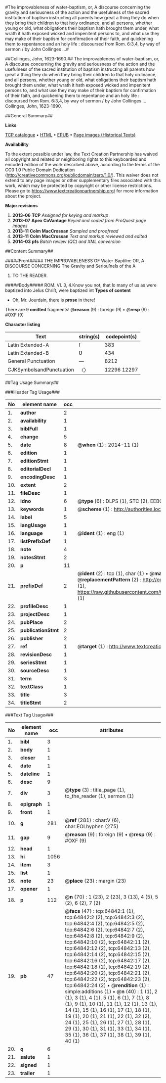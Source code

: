 #The improvableness of water-baptism, or, A discourse concerning the gravity and seriousness of the action and the usefulness of the sacred institution of baptism instructing all parents how great a thing they do when they bring their children to that holy ordinance, and all persons, whether young or old, what obligations their baptism hath brought them under, what wrath it hath exposed wicked and impenitent persons to, and what use they may make of their baptism for confirmation of their faith, and quickening them to repentance and an holy life : discoursed from Rom. 6:3,4, by way of sermon / by John Collinges ...#

##Collinges, John, 1623-1690.##
The improvableness of water-baptism, or, A discourse concerning the gravity and seriousness of the action and the usefulness of the sacred institution of baptism instructing all parents how great a thing they do when they bring their children to that holy ordinance, and all persons, whether young or old, what obligations their baptism hath brought them under, what wrath it hath exposed wicked and impenitent persons to, and what use they may make of their baptism for confirmation of their faith, and quickening them to repentance and an holy life : discoursed from Rom. 6:3,4, by way of sermon / by John Collinges ...
Collinges, John, 1623-1690.

##General Summary##

**Links**

[TCP catalogue](http://www.ota.ox.ac.uk/tcp/)  • 
[HTML](http://tei.it.ox.ac.uk/tcp/Texts-HTML/free/A33/A33967.html)  • 
[EPUB](http://tei.it.ox.ac.uk/tcp/Texts-EPUB/free/A33/A33967.epub) • 
[Page images (Historical Texts)](https://historicaltexts.jisc.ac.uk/eebo-12633554e)

**Availability**

To the extent possible under law, the Text Creation Partnership has waived all copyright and related or neighboring rights to this keyboarded and encoded edition of the work described above, according to the terms of the CC0 1.0 Public Domain Dedication (http://creativecommons.org/publicdomain/zero/1.0/). This waiver does not extend to any page images or other supplementary files associated with this work, which may be protected by copyright or other license restrictions. Please go to https://www.textcreationpartnership.org/ for more information about the project.

**Major revisions**

1. __2013-06__ __TCP__ *Assigned for keying and markup*
1. __2013-07__ __Apex CoVantage__ *Keyed and coded from ProQuest page images*
1. __2013-11__ __Colm MacCrossan__ *Sampled and proofread*
1. __2013-11__ __Colm MacCrossan__ *Text and markup reviewed and edited*
1. __2014-03__ __pfs__ *Batch review (QC) and XML conversion*

##Content Summary##

#####Front#####
THE IMPROVABLENESS OF Water-Baptiſm: OR, A DISCOURSE CONCERNING The Gravity and Seriouſneſs of the A
1. TO THE READER.

#####Body#####
ROM. VI. 3, 4.Know you not, that ſo many of us as were baptized into Jeſus Chriſt, were baptized int
**Types of content**

  * Oh, Mr. Jourdain, there is **prose** in there!

There are 9 **omitted** fragments! 
 @__reason__ (9) : foreign (9)  •  @__resp__ (9) : #OXF (9)

**Character listing**


|Text|string(s)|codepoint(s)|
|---|---|---|
|Latin Extended-A|ſ|383|
|Latin Extended-B|Ʋ|434|
|General Punctuation|—|8212|
|CJKSymbolsandPunctuation|〈〉|12296 12297|

##Tag Usage Summary##

###Header Tag Usage###

|No|element name|occ|attributes|
|---|---|---|---|
|1.|__author__|2||
|2.|__availability__|1||
|3.|__biblFull__|1||
|4.|__change__|5||
|5.|__date__|8| @__when__ (1) : 2014-11 (1)|
|6.|__edition__|1||
|7.|__editionStmt__|1||
|8.|__editorialDecl__|1||
|9.|__encodingDesc__|1||
|10.|__extent__|2||
|11.|__fileDesc__|1||
|12.|__idno__|6| @__type__ (6) : DLPS (1), STC (2), EEBO-CITATION (1), OCLC (1), VID (1)|
|13.|__keywords__|1| @__scheme__ (1) : http://authorities.loc.gov/ (1)|
|14.|__label__|5||
|15.|__langUsage__|1||
|16.|__language__|1| @__ident__ (1) : eng (1)|
|17.|__listPrefixDef__|1||
|18.|__note__|4||
|19.|__notesStmt__|2||
|20.|__p__|11||
|21.|__prefixDef__|2| @__ident__ (2) : tcp (1), char (1)  •  @__matchPattern__ (2) : ([0-9\-]+):([0-9IVX]+) (1), (.+) (1)  •  @__replacementPattern__ (2) : http://eebo.chadwyck.com/downloadtiff?vid=$1&page=$2 (1), https://raw.githubusercontent.com/textcreationpartnership/Texts/master/tcpchars.xml#$1 (1)|
|22.|__profileDesc__|1||
|23.|__projectDesc__|1||
|24.|__pubPlace__|2||
|25.|__publicationStmt__|2||
|26.|__publisher__|2||
|27.|__ref__|1| @__target__ (1) : http://www.textcreationpartnership.org/docs/. (1)|
|28.|__revisionDesc__|1||
|29.|__seriesStmt__|1||
|30.|__sourceDesc__|1||
|31.|__term__|3||
|32.|__textClass__|1||
|33.|__title__|3||
|34.|__titleStmt__|2||


###Text Tag Usage###

|No|element name|occ|attributes|
|---|---|---|---|
|1.|__bibl__|3||
|2.|__body__|1||
|3.|__closer__|1||
|4.|__date__|1||
|5.|__dateline__|1||
|6.|__desc__|9||
|7.|__div__|3| @__type__ (3) : title_page (1), to_the_reader (1), sermon (1)|
|8.|__epigraph__|1||
|9.|__front__|1||
|10.|__g__|281| @__ref__ (281) : char:V (6), char:EOLhyphen (275)|
|11.|__gap__|9| @__reason__ (9) : foreign (9)  •  @__resp__ (9) : #OXF (9)|
|12.|__head__|1||
|13.|__hi__|1056||
|14.|__item__|3||
|15.|__list__|1||
|16.|__note__|23| @__place__ (23) : margin (23)|
|17.|__opener__|1||
|18.|__p__|112| @__n__ (70) : 1 (23), 2 (23), 3 (13), 4 (5), 5 (2), 6 (2), 7 (2)|
|19.|__pb__|47| @__facs__ (47) : tcp:64842:1 (1), tcp:64842:2 (2), tcp:64842:3 (2), tcp:64842:4 (2), tcp:64842:5 (2), tcp:64842:6 (2), tcp:64842:7 (2), tcp:64842:8 (2), tcp:64842:9 (2), tcp:64842:10 (2), tcp:64842:11 (2), tcp:64842:12 (2), tcp:64842:13 (2), tcp:64842:14 (2), tcp:64842:15 (2), tcp:64842:16 (2), tcp:64842:17 (2), tcp:64842:18 (2), tcp:64842:19 (2), tcp:64842:20 (2), tcp:64842:21 (2), tcp:64842:22 (2), tcp:64842:23 (2), tcp:64842:24 (2)  •  @__rendition__ (1) : simple:additions (1)  •  @__n__ (40) : 1 (1), 2 (1), 3 (1), 4 (1), 5 (1), 6 (1), 7 (1), 8 (1), 9 (1), 10 (1), 11 (1), 12 (1), 13 (1), 14 (1), 15 (1), 16 (1), 17 (1), 18 (1), 19 (1), 20 (1), 21 (1), 22 (1), 32 (2), 24 (1), 25 (1), 26 (1), 27 (1), 28 (1), 29 (1), 30 (1), 31 (1), 33 (1), 34 (1), 35 (1), 36 (1), 37 (1), 38 (1), 39 (1), 40 (1)|
|20.|__q__|6||
|21.|__salute__|1||
|22.|__signed__|1||
|23.|__trailer__|1||
